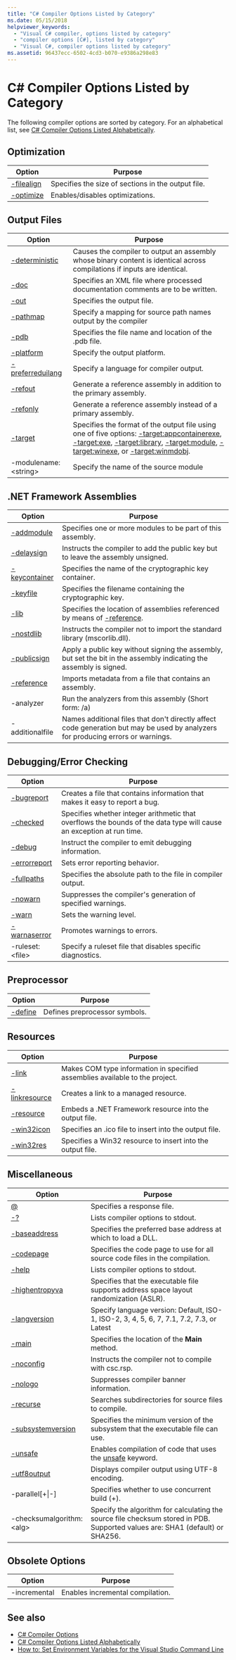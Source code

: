 ```yaml
---
title: "C# Compiler Options Listed by Category"
ms.date: 05/15/2018
helpviewer_keywords: 
  - "Visual C# compiler, options listed by category"
  - "compiler options [C#], listed by category"
  - "Visual C#, compiler options listed by category"
ms.assetid: 96437ecc-6502-4cd3-b070-e9386a298e83
---
```

# C# Compiler Options Listed by Category

The following compiler options are sorted by category. For an alphabetical list, see [C# Compiler Options Listed Alphabetically](listed-alphabetically.md).

## Optimization

|Option|Purpose|
|------------|-------------|
|[-filealign](filealign-compiler-option.md)|Specifies the size of sections in the output file.|
|[-optimize](optimize-compiler-option.md)|Enables/disables optimizations.|

## Output Files

|Option|Purpose|
|------------|-------------|
|[-deterministic](deterministic-compiler-option.md)|Causes the compiler to output an assembly whose binary content is identical across compilations if inputs are identical.|
|[-doc](doc-compiler-option.md)|Specifies an XML file where processed documentation comments are to be written.|
|[-out](out-compiler-option.md)|Specifies the output file.|
|[-pathmap](pathmap-compiler-option.md)|Specify a mapping for source path names output by the compiler|
|[-pdb](pdb-compiler-option.md)|Specifies the file name and location of the .pdb file.|
|[-platform](platform-compiler-option.md)|Specify the output platform.|
|[-preferreduilang](preferreduilang-compiler-option.md)|Specify a language for compiler output.|
|[-refout](refout-compiler-option.md)|Generate a reference assembly in addition to the primary assembly.|
|[-refonly](refonly-compiler-option.md)|Generate a reference assembly instead of a primary assembly.|
|[-target](target-compiler-option.md)|Specifies the format of the output file using one of five options: [-target:appcontainerexe](target-appcontainerexe-compiler-option.md), [-target:exe](target-exe-compiler-option.md), [-target:library](target-library-compiler-option.md), [-target:module](target-module-compiler-option.md), [-target:winexe](target-winexe-compiler-option.md), or [-target:winmdobj](target-winmdobj-compiler-option.md).|
|-modulename:\<string>|Specify the name of the source module|

## .NET Framework Assemblies

|Option|Purpose|
|------------|-------------|
|[-addmodule](addmodule-compiler-option.md)|Specifies one or more modules to be part of this assembly.|
|[-delaysign](delaysign-compiler-option.md)|Instructs the compiler to add the public key but to leave the assembly unsigned.|
|[-keycontainer](keycontainer-compiler-option.md)|Specifies the name of the cryptographic key container.|
|[-keyfile](keyfile-compiler-option.md)|Specifies the filename containing the cryptographic key.|
|[-lib](lib-compiler-option.md)|Specifies the location of assemblies referenced by means of [-reference](reference-compiler-option.md).|
|[-nostdlib](nostdlib-compiler-option.md)|Instructs the compiler not to import the standard library (mscorlib.dll).|
|[-publicsign](publicsign-compiler-option.md)|Apply a public key without signing the assembly, but set the bit in the assembly indicating the assembly is signed.|
|[-reference](reference-compiler-option.md)|Imports metadata from a file that contains an assembly.|
|-analyzer|Run the analyzers from this assembly (Short form: /a)|
|-additionalfile|Names additional files that don't directly affect code generation but may be used by analyzers for producing errors or warnings.|

## Debugging/Error Checking

|Option|Purpose|
|------------|-------------|
|[-bugreport](bugreport-compiler-option.md)|Creates a file that contains information that makes it easy to report a bug.|
|[-checked](checked-compiler-option.md)|Specifies whether integer arithmetic that overflows the bounds of the data type will cause an exception at run time.|
|[-debug](debug-compiler-option.md)|Instruct the compiler to emit debugging information.|
|[-errorreport](errorreport-compiler-option.md)|Sets error reporting behavior.|
|[-fullpaths](fullpaths-compiler-option.md)|Specifies the absolute path to the file in compiler output.|
|[-nowarn](nowarn-compiler-option.md)|Suppresses the compiler's generation of specified warnings.|
|[-warn](warn-compiler-option.md)|Sets the warning level.|
|[-warnaserror](warnaserror-compiler-option.md)|Promotes warnings to errors.|
|-ruleset:\<file>|Specify a ruleset file that disables specific diagnostics.|

## Preprocessor

|Option|Purpose|
|------------|-------------|
|[-define](define-compiler-option.md)|Defines preprocessor symbols.|

## Resources

|Option|Purpose|
|------------|-------------|
|[-link](link-compiler-option.md)|Makes COM type information in specified assemblies available to the project.|
|[-linkresource](linkresource-compiler-option.md)|Creates a link to a managed resource.|
|[-resource](resource-compiler-option.md)|Embeds a .NET Framework resource into the output file.|
|[-win32icon](win32icon-compiler-option.md)|Specifies an .ico file to insert into the output file.|
|[-win32res](win32res-compiler-option.md)|Specifies a Win32 resource to insert into the output file.|

## Miscellaneous

|Option|Purpose|
|------------|-------------|
|[@](response-file-compiler-option.md)|Specifies a response file.|
|[-?](help-compiler-option.md)|Lists compiler options to stdout.|
|[-baseaddress](baseaddress-compiler-option.md)|Specifies the preferred base address at which to load a DLL.|
|[-codepage](codepage-compiler-option.md)|Specifies the code page to use for all source code files in the compilation.|
|[-help](help-compiler-option.md)|Lists compiler options to stdout.|
|[-highentropyva](highentropyva-compiler-option.md)|Specifies that the executable file supports address space layout randomization (ASLR).|
|[-langversion](langversion-compiler-option.md)|Specify language version: Default, ISO-1, ISO-2, 3, 4, 5, 6, 7, 7.1, 7.2, 7.3, or Latest |
|[-main](main-compiler-option.md)|Specifies the location of the **Main** method.|
|[-noconfig](noconfig-compiler-option.md)|Instructs the compiler not to compile with csc.rsp.|
|[-nologo](nologo-compiler-option.md)|Suppresses compiler banner information.|
|[-recurse](recurse-compiler-option.md)|Searches subdirectories for source files to compile.|
|[-subsystemversion](subsystemversion-compiler-option.md)|Specifies the minimum version of the subsystem that the executable file can use.|
|[-unsafe](unsafe-compiler-option.md)|Enables compilation of code that uses the [unsafe](../../../csharp/language-reference/keywords/unsafe.md) keyword.|
|[-utf8output](utf8output-compiler-option.md)|Displays compiler output using UTF-8 encoding.|
|-parallel[+&#124;-]|Specifies whether to use concurrent build (+).|
|-checksumalgorithm:\<alg>|Specify the algorithm for calculating the source file checksum stored in PDB.  Supported values are: SHA1 (default) or SHA256.|

## Obsolete Options

|Option|Purpose|
|---|---|
|-incremental|Enables incremental compilation.|

## See also

- [C# Compiler Options](index.md)
- [C# Compiler Options Listed Alphabetically](listed-alphabetically.md)
- [How to: Set Environment Variables for the Visual Studio Command Line](how-to-set-environment-variables-for-the-visual-studio-command-line.md)
